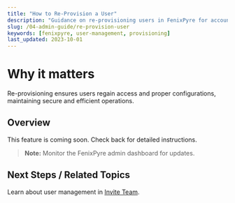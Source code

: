 ```yaml
---
title: "How to Re-Provision a User"
description: "Guidance on re-provisioning users in FenixPyre for account management."
slug: /04-admin-guide/re-provision-user
keywords: [fenixpyre, user-management, provisioning]
last_updated: 2023-10-01
---
```


# Why it matters

Re-provisioning ensures users regain access and proper configurations, maintaining secure and efficient operations.

## Overview

This feature is coming soon. Check back for detailed instructions.

> **Note:** Monitor the FenixPyre admin dashboard for updates.

## Next Steps / Related Topics

Learn about user management in [Invite Team](../03-setup-&-installation/invite-team.md).
